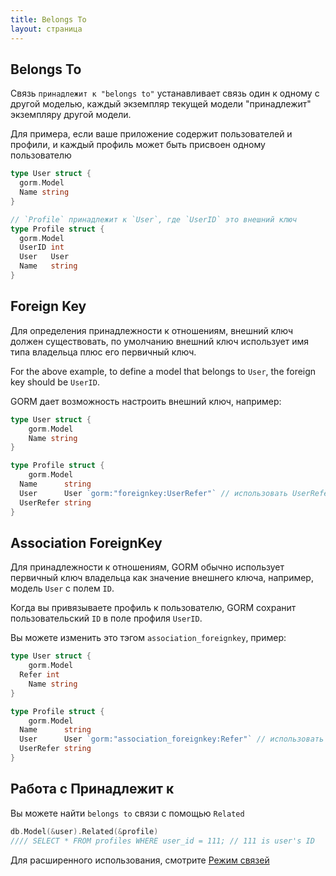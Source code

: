 ```yaml
---
title: Belongs To
layout: страница
---
```


## Belongs To

Связь `принадлежит к "belongs to"` устанавливает связь один к одному с другой моделью, каждый экземпляр текущей модели "принадлежит" экземпляру другой модели.

Для примера, если ваше приложение содержит пользователей и профили, и каждый профиль может быть присвоен одному пользователю

```go
type User struct {
  gorm.Model
  Name string
}

// `Profile` принадлежит к `User`, где `UserID` это внешний ключ
type Profile struct {
  gorm.Model
  UserID int
  User   User
  Name   string
}
```

## Foreign Key

Для определения принадлежности к отношениям, внешний ключ должен существовать, по умолчанию внешний ключ использует имя типа владельца плюс его первичный ключ.

For the above example, to define a model that belongs to `User`, the foreign key should be `UserID`.

GORM дает возможность настроить внешний ключ, например:

```go
type User struct {
    gorm.Model
    Name string
}

type Profile struct {
    gorm.Model
  Name      string
  User      User `gorm:"foreignkey:UserRefer"` // использовать UserRefer как внешний ключ
  UserRefer string
}
```

## Association ForeignKey

Для принадлежности к отношениям, GORM обычно использует первичный ключ владельца как значение внешнего ключа, например, модель `User` с полем `ID`.

Когда вы привязываете профиль к пользователю, GORM сохранит пользовательский `ID` в поле профиля `UserID`.

Вы можете изменить это тэгом `association_foreignkey`, пример:

```go
type User struct {
    gorm.Model
  Refer int
    Name string
}

type Profile struct {
    gorm.Model
  Name      string
  User      User `gorm:"association_foreignkey:Refer"` // использовать Refer как связь внешнего ключа
  UserRefer string
}
```

## Работа с Принадлежит к

Вы можете найти `belongs to` связи с помощью `Related`

```go
db.Model(&user).Related(&profile)
//// SELECT * FROM profiles WHERE user_id = 111; // 111 is user's ID
```

Для расширенного использования, смотрите [Режим связей](/docs/associations.html#Association-Mode)